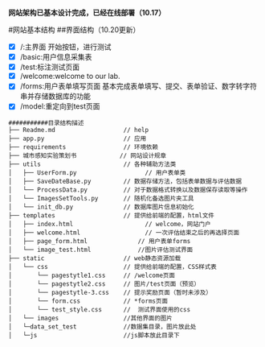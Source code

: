 **网站架构已基本设计完成，已经在线部署（10.17）**

#网站基本结构
##界面结构（10.20更新）

- [x] /:主界面 开始按钮，进行测试
- [x] /basic:用户信息采集表
- [x] /test:标注测试页面
- [x] /welcome:welcome to our lab.
- [x] /forms:用户表单填写页面
    基本完成表单填写、提交、表单验证、数字转字符串并存储数据库的功能
- [x] /model:重定向到test页面

```
###########目录结构描述
├── Readme.md                   // help
├── app.py                      // 应用
├── requirements                // 环境依赖
├── 城市感知实验策划书            // 网站设计规章
├── utils                     	// 各种辅助方法类
│   ├── UserForm.py				      // 用户表单类
│   ├── SaveDateBase.py         // 数据存储方法，包括表单数据与评估数据
│   └── ProcessData.py        	// 对于数据格式转换以及数据保存读取等操作
│   └── ImagesSetTools.py       // 随机化备选图片夹工具
│   └── init_db.py              // 数据库图片信息初始化
├── templates                   // 提供给前端的配置，html文件
│   ├── index.html				      // welcome，网站门户
│   ├── welcome.html 			      // 一次评估结束之后的再选择页面
│   ├── page_form.html			    // 用户表单forms
│   └── image_test.html			    //图片评估测试界面       			
├── static                      // web静态资源加载
│   └── css						// 提供给前端的配置，CSS样式表
│       └── pagestytle1.css     // /welcome页面
│       └── pagestytle2.css     // 图片/test页面（预览）
│       └── pagestytle-3.css    // 提示奖励页面（暂时未涉及）
│       └── form.css     		// *forms页面
│       └── test_style.css      //  测试界面使用的css
│   └── images		            //其他界面的图片
│   └─data_set_test             //数据集目录，图片放此处
│	└─js	                    //js脚本放此目录下




